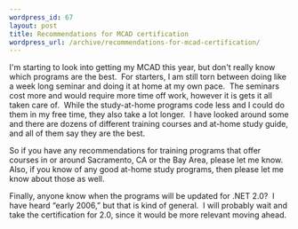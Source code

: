 ```yaml
--- 
wordpress_id: 67
layout: post
title: Recommendations for MCAD certification
wordpress_url: /archive/recommendations-for-mcad-certification/
---
```


<p>I'm starting to look into getting my MCAD this year, but don't really know which programs are the best.&nbsp; For starters, I am still torn between doing like a week long seminar and doing it at home at my own pace.&nbsp; The seminars cost more and would require more time off work, however it is gets it all taken care of.&nbsp; While the study-at-home programs code less and I could do them in my free time, they also take a lot longer.&nbsp; I have looked around some and there are dozens of different training courses and at-home study guide, and all of them say they are the best.</p>
<p>So if you have any recommendations for training programs that offer courses in or around Sacramento, CA or the Bay Area, please let me know.&nbsp; Also, if you know of any good at-home study programs, then please let me know about those as well.</p>
<p>Finally, anyone know when the programs will be updated for .NET 2.0?&nbsp; I have heard &ldquo;early 2006,&rdquo; but that is kind of general.&nbsp; I will probably wait and take the certification for 2.0, since it would be more relevant moving ahead.</p>
         
